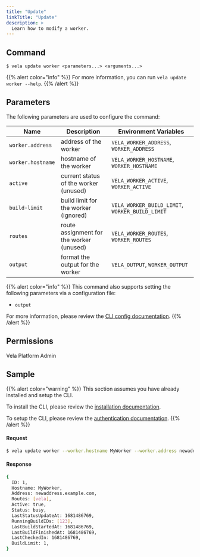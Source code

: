 ```yaml
---
title: "Update"
linkTitle: "Update"
description: >
  Learn how to modify a worker.
---
```


## Command

```
$ vela update worker <parameters...> <arguments...>
```

{{% alert color="info" %}}
For more information, you can run `vela update worker --help`.
{{% /alert %}}

## Parameters

The following parameters are used to configure the command:

| Name              | Description                              | Environment Variables                           |
| ----------------- | ---------------------------------------- | ----------------------------------------------- |
| `worker.address`  | address of the worker                    | `VELA_WORKER_ADDRESS`, `WORKER_ADDRESS`         |
| `worker.hostname` | hostname of the worker                   | `VELA_WORKER_HOSTNAME`, `WORKER_HOSTNAME`       |
| `active`          | current status of the worker (unused)    | `VELA_WORKER_ACTIVE`, `WORKER_ACTIVE`           |
| `build-limit`     | build limit for the worker (ignored)     | `VELA_WORKER_BUILD_LIMIT`, `WORKER_BUILD_LIMIT` |
| `routes`          | route assignment for the worker (unused) | `VELA_WORKER_ROUTES`, `WORKER_ROUTES`           |
| `output`          | format the output for the worker         | `VELA_OUTPUT`, `WORKER_OUTPUT`                  |

{{% alert color="info" %}}
This command also supports setting the following parameters via a configuration file:

- `output`

For more information, please review the [CLI config documentation](/docs/reference/cli/config/).
{{% /alert %}}

## Permissions

Vela Platform Admin

## Sample

{{% alert color="warning" %}}
This section assumes you have already installed and setup the CLI.

To install the CLI, please review the [installation documentation](/docs/reference/cli/install/).

To setup the CLI, please review the [authentication documentation](/docs/reference/cli/authentication/).
{{% /alert %}}

#### Request

```sh
$ vela update worker --worker.hostname MyWorker --worker.address newaddress.example.com
```

#### Response

```sh
{
  ID: 1,
  Hostname: MyWorker,
  Address: newaddress.example.com,
  Routes: [vela],
  Active: true,
  Status: busy,
  LastStatusUpdateAt: 1681486769,
  RunningBuildIDs: [123],
  LastBuildStartedAt: 1681486769,
  LastBuildFinishedAt: 1681486769,
  LastCheckedIn: 1681486769,
  BuildLimit: 1,
}
```
